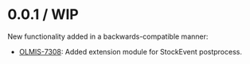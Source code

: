 0.0.1 / WIP
==================

New functionality added in a backwards-compatible manner:
* [OLMIS-7308](https://openlmis.atlassian.net/browse/OLMIS-7308): Added extension module for StockEvent postprocess.
